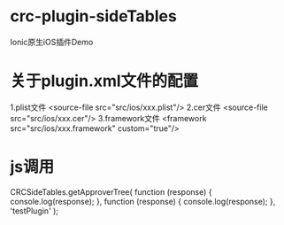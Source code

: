 # crc-plugin-sideTables
Ionic原生iOS插件Demo

# 关于plugin.xml文件的配置
1.plist文件
&lt;source-file src="src/ios/xxx.plist"/&gt;
2.cer文件
&lt;source-file src="src/ios/xxx.cer"/&gt;
3.framework文件
&lt;framework src="src/ios/xxx.framework" custom="true"/&gt;

# js调用
CRCSideTables.getApproverTree(
      function (response) {
        console.log(response);
      },
      function (response) {
        console.log(response);
      },
      'testPlugin'
    );
